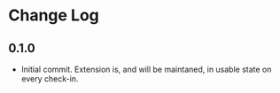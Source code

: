 # Change Log

## 0.1.0

- Initial commit. Extension is, and will be maintaned, in usable state on every check-in.
  